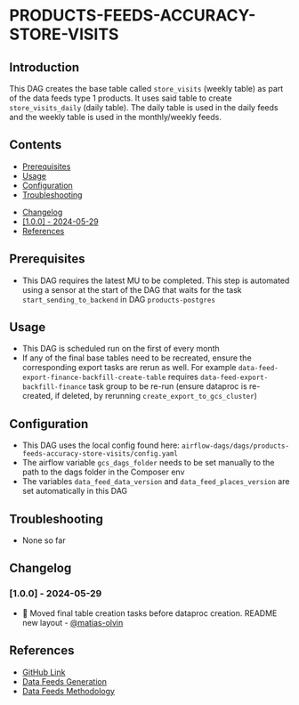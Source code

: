 # PRODUCTS-FEEDS-ACCURACY-STORE-VISITS

## Introduction
This DAG creates the base table called `store_visits` (weekly table) as part of the data feeds type 1 products. It uses said table to create `store_visits_daily` 
(daily table). The daily table is used in the daily feeds and the weekly table is used in the monthly/weekly feeds.

## Contents
- [Prerequisites](#prerequisites)
- [Usage](#usage)
- [Configuration](#configuration)
- [Troubleshooting](#troubleshooting)
<!-- - [\[2024-01-01\]](#2024-01-01) -->
- [Changelog](#changelog)
- [\[1.0.0\] - 2024-05-29](#100---2024-05-29)
- [References](#references)

## Prerequisites
- This DAG requires the latest MU to be completed. This step is automated using a sensor at the start of the DAG that waits for
the task `start_sending_to_backend` in DAG `products-postgres`

## Usage
- This DAG is scheduled run on the first of every month
- If any of the final base tables need to be recreated, ensure the corresponding export tasks are rerun as well. For example `data-feed-export-finance-backfill-create-table`
requires `data-feed-export-backfill-finance` task group to be re-run (ensure dataproc is re-created, if deleted, by rerunning `create_export_to_gcs_cluster`)

## Configuration
- This DAG uses the local config found here: `airflow-dags/dags/products-feeds-accuracy-store-visits/config.yaml`
- The airflow variable `gcs_dags_folder` needs to be set manually to the path to the dags folder in the Composer env
- The variables `data_feed_data_version` and `data_feed_places_version` are set automatically in this DAG

## Troubleshooting
<!-- ### [2024-01-01] -->
- None so far

## Changelog
<!-- start at 1.0.0 (x.y.z) small patches increase z, new features increase y, major changes increase x -->
### [1.0.0] - 2024-05-29
- :tada: Moved final table creation tasks before dataproc creation. README new layout - [@matias-olvin](https://github.com/matias-olvin)
## References

- [GitHub Link](https://github.com/olvin-com/airflow-dags/tree/main/dags/products-feeds-accuracy-store-visits)
- [Data Feeds Generation](https://passby.atlassian.net/wiki/spaces/OLVIN/pages/2459828226/Data+Feeds+Generation)
- [Data Feeds Methodology](https://passby.atlassian.net/wiki/spaces/OLVIN/pages/2373287947/Data+Feeds+methodology)
